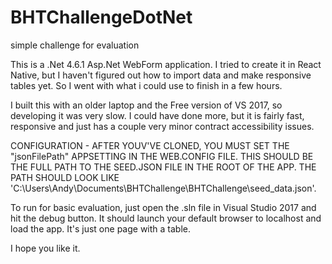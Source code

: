 # BHTChallengeDotNet
simple challenge for evaluation

This is a .Net 4.6.1 Asp.Net WebForm application. I tried to create it in React Native, but I haven't figured out how to import data and make responsive tables yet. So I went with what i could use to finish in a few hours.

I built this with an older laptop and the Free version of VS 2017, so developing it was very slow. I could have done more, but it is fairly fast, responsive and just has a couple very minor contract accessibility issues.

CONFIGURATION - AFTER YOUV'VE CLONED, YOU MUST SET THE "jsonFilePath" APPSETTING IN THE WEB.CONFIG FILE. THIS SHOULD BE THE FULL PATH TO THE SEED.JSON FILE IN THE ROOT OF THE APP. THE PATH SHOULD LOOK LIKE 'C:\Users\Andy\Documents\BHTChallenge\BHTChallenge\seed_data.json'. 

To run for basic evaluation, just open the .sln file in Visual Studio 2017 and hit the debug button. It should launch your default browser to localhost and load the app. It's just one page with a table.

I hope you like it.


